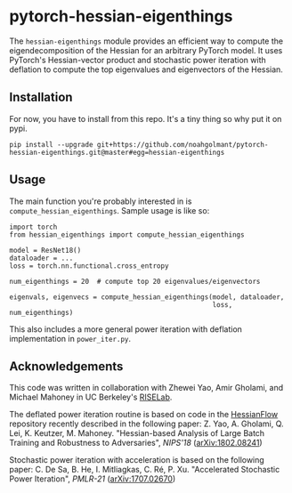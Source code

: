# pytorch-hessian-eigenthings

The `hessian-eigenthings` module provides an efficient way to compute the eigendecomposition of the Hessian for an arbitrary PyTorch model. It uses PyTorch's Hessian-vector product and stochastic power iteration with deflation to compute the top eigenvalues and eigenvectors of the Hessian.

## Installation

For now, you have to install from this repo. It's a tiny thing so why put it on pypi.

`pip install --upgrade git+https://github.com/noahgolmant/pytorch-hessian-eigenthings.git@master#egg=hessian-eigenthings`

## Usage

The main function you're probably interested in is `compute_hessian_eigenthings`.
Sample usage is like so:

```
import torch
from hessian_eigenthings import compute_hessian_eigenthings

model = ResNet18()
dataloader = ...
loss = torch.nn.functional.cross_entropy

num_eigenthings = 20  # compute top 20 eigenvalues/eigenvectors

eigenvals, eigenvecs = compute_hessian_eigenthings(model, dataloader,
                                                   loss, num_eigenthings)
```

This also includes a more general power iteration with deflation implementation in `power_iter.py`.

## Acknowledgements

This code was written in collaboration with Zhewei Yao, Amir Gholami, and Michael Mahoney in UC Berkeley's [RISELab](https://rise.cs.berkeley.edu).

The deflated power iteration routine is based on code in the [HessianFlow](https://github.com/amirgholami/HessianFlow) repository recently described in the following paper: Z. Yao, A. Gholami, Q. Lei, K. Keutzer, M. Mahoney. "Hessian-based Analysis of Large Batch Training and Robustness to Adversaries", *NIPS'18* ([arXiv:1802.08241](https://arxiv.org/abs/1802.08241))

Stochastic power iteration with acceleration is based on the following paper: C. De Sa, B. He, I. Mitliagkas, C. Ré, P. Xu. "Accelerated Stochastic Power Iteration", *PMLR-21* ([arXiv:1707.02670](https://arxiv.org/abs/1707.02670))


